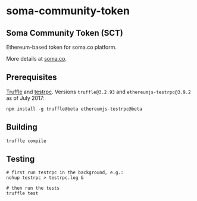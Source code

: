 # soma-community-token
## Soma Community Token (SCT)

Ethereum-based token for soma.co platform.

More details at [soma.co](http://soma.co/).

## Prerequisites

[Truffle](http://truffleframework.com/) and [testrpc](https://github.com/ethereumjs/testrpc).
Versions `truffle@3.2.93` and `ethereumjs-testrpc@3.9.2` as of July 2017:

	npm install -g truffle@beta ethereumjs-testrpc@beta

## Building

	truffle compile

## Testing

	# first run testrpc in the background, e.g.:
	nohup testrpc > testrpc.log &

	# then run the tests
	truffle test
